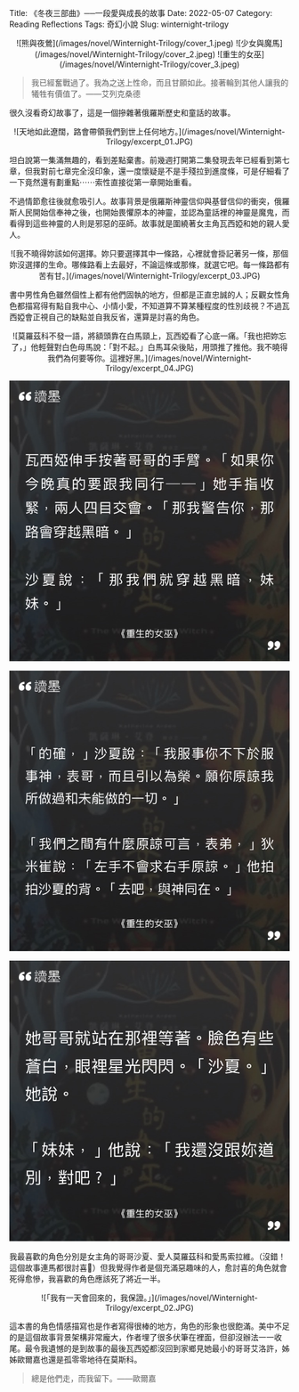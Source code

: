 Title: 《冬夜三部曲》──一段愛與成長的故事
Date: 2022-05-07
Category: Reading Reflections
Tags: 奇幻小說
Slug: winternight-trilogy

<center>
![熊與夜鶯](/images/novel/Winternight-Trilogy/cover_1.jpeg) ![少女與魔馬](/images/novel/Winternight-Trilogy/cover_2.jpeg) ![重生的女巫](/images/novel/Winternight-Trilogy/cover_3.jpeg)
</center>

> 我已經奮戰過了。我為之送上性命，而且甘願如此。接著輪到其他人讓我的犧牲有價值了。——艾列克桑德

很久沒看奇幻故事了，這是一個摻雜著俄羅斯歷史和童話的故事。

<center>
![天地如此遼闊，路會帶領我們到世上任何地方。](/images/novel/Winternight-Trilogy/excerpt_01.JPG)
</center>

坦白說第一集滿無趣的，看到差點棄書。前幾週打開第二集發現去年已經看到第七章，但我對前七章完全沒印象，還一度懷疑是不是手殘拉到進度條，可是仔細看了一下竟然還有劃重點⋯⋯索性直接從第一章開始重看。

不過情節愈往後就愈吸引人。故事背景是俄羅斯神靈信仰與基督信仰的衝突，俄羅斯人民開始信奉神之後，也開始畏懼原本的神靈，並認為童話裡的神靈是魔鬼，而看得到這些神靈的人則是邪惡的巫師。故事就是圍繞著女主角瓦西婭和她的親人愛人。

<center>
![我不曉得妳該如何選擇。妳只要選擇其中一條路，心裡就會掛記著另一條，那個妳沒選擇的生命。哪條路看上去最好，不論這條或那條，就選它吧。每一條路都有苦有甘。](/images/novel/Winternight-Trilogy/excerpt_03.JPG)
</center>

書中男性角色雖然個性上都有他們固執的地方，但都是正直忠誠的人；反觀女性角色都描寫得有點自我中心、小情小愛，不知道算不算某種程度的性別歧視？不過瓦西婭會正視自己的缺點並自我反省，還算是討喜的角色。

<center>
![莫羅茲科不發一語，將額頭靠在白馬頸上，瓦西婭看了心底一痛。「我也把妳忘了，」他輕聲對白色母馬說：「對不起。」白馬耳朵後貼，用頭推了推他。我不曉得我們為何要等你。這裡好黑。](/images/novel/Winternight-Trilogy/excerpt_04.JPG)

![瓦西婭伸手按著哥哥的手臂。「如果你今晚真的要跟我同行一一」她手指收緊，兩人四目交會。「那我警告你，那路會穿越黑暗。」沙夏說：「那我們就穿越黑暗，妹妹。」](/images/novel/Winternight-Trilogy/excerpt_05.JPG)

![「的確，」沙夏說：「我服事你不下於服事神，表哥，而且引以為榮。願你原諒我所做過和未能做的一切。」「我們之間有什麼原諒可言，表弟，」狄米崔說：「左手不會求右手原諒。」他拍拍沙夏的背。「去吧，與神同在。」](/images/novel/Winternight-Trilogy/excerpt_06.JPG)

![她哥哥就站在那裡等著。臉色有些蒼白，眼裡星光閃閃。「沙夏。」她說。「妹妹，」他說：「我還沒跟妳道別，對吧？」](/images/novel/Winternight-Trilogy/excerpt_07.JPG)
</center>

我最喜歡的角色分別是女主角的哥哥沙夏、愛人莫羅茲科和愛馬索拉維。（沒錯！這個故事連馬都很討喜🤣）但我覺得作者是個充滿惡趣味的人，愈討喜的角色就會死得愈慘，我喜歡的角色應該死了將近一半。

<center>
![「我有一天會回來的，我保證。」](/images/novel/Winternight-Trilogy/excerpt_02.JPG)
</center>

這本書的角色情感描寫也是作者寫得很棒的地方，角色的形象也很飽滿。美中不足的是這個故事背景架構非常龐大，作者埋了很多伏筆在裡面，但卻沒辦法一一收尾。最令我遺憾的是到故事的最後瓦西婭都沒回到家鄉見她最小的哥哥艾洛許，姊姊歐爾嘉也還是孤零零地待在莫斯科。

> 總是他們走，而我留下。——歐爾嘉